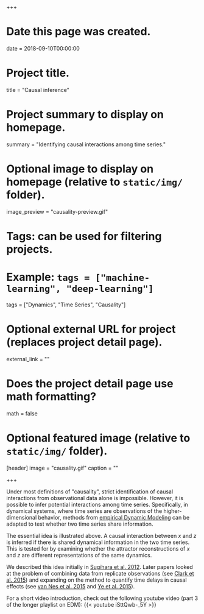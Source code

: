 +++
# Date this page was created.
date = 2018-09-10T00:00:00

# Project title.
title = "Causal inference"

# Project summary to display on homepage.
summary = "Identifying causal interactions among time series."

# Optional image to display on homepage (relative to `static/img/` folder).
image_preview = "causality-preview.gif"

# Tags: can be used for filtering projects.
# Example: `tags = ["machine-learning", "deep-learning"]`
tags = ["Dynamics", "Time Series", "Causality"]

# Optional external URL for project (replaces project detail page).
external_link = ""

# Does the project detail page use math formatting?
math = false

# Optional featured image (relative to `static/img/` folder).
[header]
image = "causality.gif"
caption = ""

+++

Under most definitions of "causality", strict identification of causal interactions from observational data alone is impossible. However, it is possible to infer potential interactions among time series. Specifically, in dynamical systems, where time series are observations of the higher-dimensional behavior, methods from [empirical Dynamic Modeling](/project/empirical-dynamic-modeling/) can be adapted to test whether two time series share information.

The essential idea is illustrated above. A causal interaction between $x$ and $z$ is inferred if there is shared dynamical information in the two time series. This is tested for by examining whether the attractor reconstructions of $x$ and $z$ are different representations of the same dynamics.

We described this idea initially in [Sugihara et al. 2012](/publication/2012_causality/). Later papers looked at the problem of combining data from replicate observations (see [Clark et al. 2015](/publication/2015_spatial-ccm/)) and expanding on the method to quantify time delays in causal effects (see [van Nes et al. 2015](/publication/2015_causality-climate-change/) and [Ye et al. 2015](/publication/2015_ccm-time-delays/)).

For a short video introduction, check out the following youtube video (part 3 of the longer playlist on EDM):
{{< youtube iSttQwb-_5Y >}}
